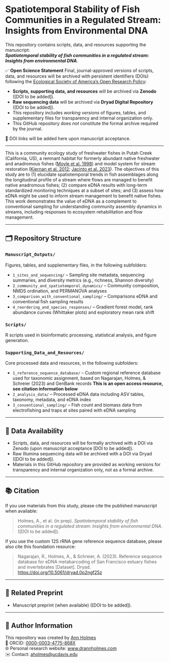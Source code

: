 # Spatiotemporal Stability of Fish Communities in a Regulated Stream: Insights from Environmental DNA

This repository contains scripts, data, and resources supporting the manuscript:  
**_Spatiotemporal stability of fish communities in a regulated stream: Insights from environmental DNA_**.

✅ **Open Science Statement** Final, journal-approved versions of scripts, data, and resources will be archived with persistent identifiers (DOIs) following the [Ecological Society of America’s Open Research Policy](https://esa.org/publications/data-policy/):

- **Scripts, supporting data, and resources** will be archived via **Zenodo** ([DOI to be added]).
- **Raw sequencing data** will be archived via **Dryad Digital Repository** ([DOI to be added]).
- This repository includes *working versions* of figures, tables, and supplementary files for transparency and internal organization only.
- This GitHub repository does *not* constitute the formal archive required by the journal.

🔗 DOI links will be added here upon manuscript acceptance.

---

This is a community ecology study of freshwater fishes in Putah Creek (California, US), a remnant habitat for formerly abundant native freshwater and anadromous fishes ([Moyle et al. 1998](https://doi.org/10.1577/1548-8446(1998)023%3C0006:FHADJF%3E2.0.CO;2)) and model system for stream restoration ([Kiernan et al. 2012](https://doi.org/10.1890/11-0480.1); [Jacinto et al. 2023](https://doi.org/10.1002/eap.2868)). The objectives of this study are to (1) elucidate spatiotemporal trends in fish assemblages along the longitudinal profile of a stream where flows are managed to benefit native anadromous fishes; (2) compare eDNA results with long-term standardized monitoring techniques at a subset of sites; and (3) assess how eDNA might be used to inform stream management to benefit native fishes. This work demonstrates the value of eDNA as a complement to conventional sampling for understanding community assembly dynamics in streams, including responses to ecosystem rehabilitation and flow management.

---

## 🗂️ Repository Structure

### `Manuscript_Outputs/`
  Figures, tables, and supplementary files, in the following subfolders:
  - `1_sites_and_sequencing/` – Sampling site metadata, sequencing summaries, and diversity metrics (e.g., richness, Shannon diversity)
  - `2_community_and_spatiotemporal_dynamics/` – Community composition, NMDS ordination, and PERMANOVA analyses
  - `3_comparison_with_conventional_sampling/` – Comparisons eDNA and conventional fish sampling results
  - `4_reordering_and_species_responses/` – Gradient forest model, rank abundance curves (Whittaker plots) and exploratory mean rank shift

### `Scripts/`  
  R scripts used in bioinformatic processing, statistical analysis, and figure generation.

### `Supporting_Data_and_Resources/`  
  Core processed data and resources, in the following subfolders:
  - `1_reference_sequence_database/` – Custom regional reference database used for taxonomic assignment, based on Nagarajan, Holmes, & Schreier (2023) and GenBank records **This is an open access resource, see citation information below**
  - `2_analysis_data/` – Processed eDNA data including ASV tables, taxonomy, metadata, and eDNA index
  - `3_conventional_sampling/` – Fish count and biomass data from electrofishing and traps at sites paired with eDNA sampling

---

## 💾 Data Availability

- Scripts, data, and resources will be formally archived with a DOI via Zenodo (upon manuscript acceptance [DOI to be added]).
- Raw Illumina sequencing data will be archived with a DOI via Dryad ([DOI to be added]).
- Materials in this GitHub repository are provided as working versions for transparency and internal organization only, not as a formal archive.

---

## 📚 Citation

If you use materials from this study, please cite the published manuscript when available:

> Holmes, A., et al. (in prep). *Spatiotemporal stability of fish communities in a regulated stream: Insights from environmental DNA*. ([DOI to be added]).

If you use the custom 12S rRNA gene reference sequence database, please also cite this foundation resource:

> Nagarajan, R., Holmes, A., & Schreier, A. (2023). Reference sequence database for eDNA metabarcoding of San Francisco estuary fishes and invertebrates [Dataset]. Dryad. https://doi.org/10.5061/dryad.0p2ngf25z

---

## 🔗 Related Preprint

- Manuscript preprint (when available) ([DOI to be added]).

---

## 📝 Author Information

This repository was created by [Ann Holmes](https://www.github.com/annholmes)  
🔗 ORCID: [0000-0003-4775-868X](https://orcid.org/0000-0003-4775-868X)  
🌐 Personal research website: www.drannholmes.com  
✉️ Contact: aholmes@ucdavis.edu
